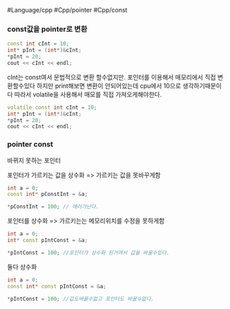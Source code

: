 #Language/cpp #Cpp/pointer #Cpp/const   

### const값을 pointer로 변환
```cpp
const int cInt = 10;
int* pInt = (int*)&cInt;
*pInt = 20;
cout << cInt << endl;
```
cInt는 const여서 문법적으로 변환 할수없지만.
포인터를 이용해서 매모리에서 직접 변환할수있다
하지만 print해보면 변환이 안되어있는데 cpu에서 10으로 생각하기때문이다
따라서 volatile을 사용해서 매모를 직접 가져오게해야한다.
```cpp
volatile const int cInt = 10;
int* pInt = (int*)&cInt;
*pInt = 20;
cout << cInt << endl;
```

### pointer const
바뀌지 못하는 포인터

포인터가 가르키는 값을 상수화 => 가르키는 값을 못바꾸게함
```Cpp
int a = 0;
const int* pConstInt = &a;

*pConstInt = 100; // 에러가난다.

```

포인터를 상수화 => 가르키는는 메모리위치를 수정을 못하게함
```Cpp
int a = 0;
int* const pIntConst = &a;

*pIntConst = 100; //포인터가 상수화 된거여서 값을 바꿀수있다.
```

둘다 상수화
```Cpp
int a = 0;
const int* const pIntConst = &a;

*pIntConst = 100; //값도바꿀수없고 포인터도 바꿀수없다.
```